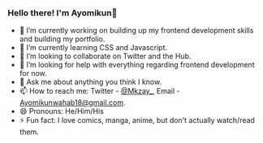 ### Hello there! I'm Ayomikun👋

- 🔭 I’m currently working on building up my frontend development skills and building my portfolio.
- 🌱 I’m currently learning CSS and Javascript.
- 👯 I’m looking to collaborate on Twitter and the Hub.
- 🤔 I’m looking for help with everything regarding frontend development for now.
- 💬 Ask me about anything you think I know.
- 📫 How to reach me: Twitter - <a href="https://twitter.com/Mkzay_">@Mkzay_</a>, Email - Ayomikunwahab18@gmail.com.
- 😄 Pronouns: He/Him/His
- ⚡ Fun fact: I love comics, manga, anime, but don't actually watch/read them.
